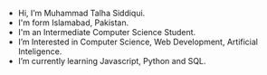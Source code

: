 -  Hi, I’m Muhammad Talha Siddiqui.
-  I'm form Islamabad, Pakistan.
-  I'm an Intermediate Computer Science Student.
-  I’m Interested in Computer Science, Web Development, Artificial Inteligence.
-  I’m currently learning Javascript, Python and SQL.


<!---
MuhammadTalha15/MuhammadTalha15 is a ✨ special ✨ repository because its `README.md` (this file) appears on your GitHub profile.
You can click the Preview link to take a look at your changes.
--->
